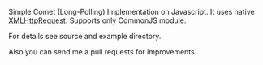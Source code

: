 Simple Comet (Long-Polling) Implementation on Javascript. It uses native [XMLHttpRequest](https://developer.mozilla.org/en-US/docs/Web/API/XMLHttpRequest).  Supports only CommonJS module.

For details see source and example directory.

 Also you can send me a pull requests for improvements.